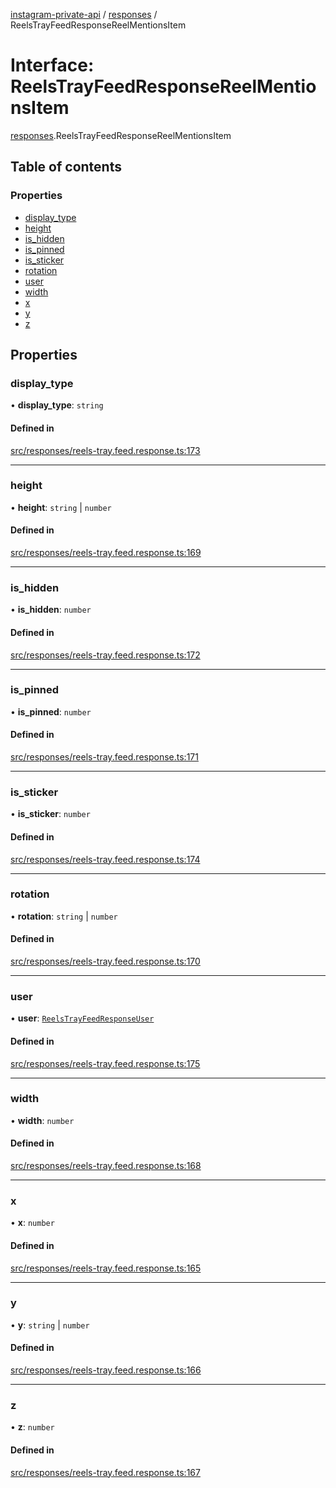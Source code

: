 [instagram-private-api](../../README.md) / [responses](../../modules/responses.md) / ReelsTrayFeedResponseReelMentionsItem

# Interface: ReelsTrayFeedResponseReelMentionsItem

[responses](../../modules/responses.md).ReelsTrayFeedResponseReelMentionsItem

## Table of contents

### Properties

- [display\_type](ReelsTrayFeedResponseReelMentionsItem.md#display_type)
- [height](ReelsTrayFeedResponseReelMentionsItem.md#height)
- [is\_hidden](ReelsTrayFeedResponseReelMentionsItem.md#is_hidden)
- [is\_pinned](ReelsTrayFeedResponseReelMentionsItem.md#is_pinned)
- [is\_sticker](ReelsTrayFeedResponseReelMentionsItem.md#is_sticker)
- [rotation](ReelsTrayFeedResponseReelMentionsItem.md#rotation)
- [user](ReelsTrayFeedResponseReelMentionsItem.md#user)
- [width](ReelsTrayFeedResponseReelMentionsItem.md#width)
- [x](ReelsTrayFeedResponseReelMentionsItem.md#x)
- [y](ReelsTrayFeedResponseReelMentionsItem.md#y)
- [z](ReelsTrayFeedResponseReelMentionsItem.md#z)

## Properties

### display\_type

• **display\_type**: `string`

#### Defined in

[src/responses/reels-tray.feed.response.ts:173](https://github.com/Nerixyz/instagram-private-api/blob/b3351b9/src/responses/reels-tray.feed.response.ts#L173)

___

### height

• **height**: `string` \| `number`

#### Defined in

[src/responses/reels-tray.feed.response.ts:169](https://github.com/Nerixyz/instagram-private-api/blob/b3351b9/src/responses/reels-tray.feed.response.ts#L169)

___

### is\_hidden

• **is\_hidden**: `number`

#### Defined in

[src/responses/reels-tray.feed.response.ts:172](https://github.com/Nerixyz/instagram-private-api/blob/b3351b9/src/responses/reels-tray.feed.response.ts#L172)

___

### is\_pinned

• **is\_pinned**: `number`

#### Defined in

[src/responses/reels-tray.feed.response.ts:171](https://github.com/Nerixyz/instagram-private-api/blob/b3351b9/src/responses/reels-tray.feed.response.ts#L171)

___

### is\_sticker

• **is\_sticker**: `number`

#### Defined in

[src/responses/reels-tray.feed.response.ts:174](https://github.com/Nerixyz/instagram-private-api/blob/b3351b9/src/responses/reels-tray.feed.response.ts#L174)

___

### rotation

• **rotation**: `string` \| `number`

#### Defined in

[src/responses/reels-tray.feed.response.ts:170](https://github.com/Nerixyz/instagram-private-api/blob/b3351b9/src/responses/reels-tray.feed.response.ts#L170)

___

### user

• **user**: [`ReelsTrayFeedResponseUser`](ReelsTrayFeedResponseUser.md)

#### Defined in

[src/responses/reels-tray.feed.response.ts:175](https://github.com/Nerixyz/instagram-private-api/blob/b3351b9/src/responses/reels-tray.feed.response.ts#L175)

___

### width

• **width**: `number`

#### Defined in

[src/responses/reels-tray.feed.response.ts:168](https://github.com/Nerixyz/instagram-private-api/blob/b3351b9/src/responses/reels-tray.feed.response.ts#L168)

___

### x

• **x**: `number`

#### Defined in

[src/responses/reels-tray.feed.response.ts:165](https://github.com/Nerixyz/instagram-private-api/blob/b3351b9/src/responses/reels-tray.feed.response.ts#L165)

___

### y

• **y**: `string` \| `number`

#### Defined in

[src/responses/reels-tray.feed.response.ts:166](https://github.com/Nerixyz/instagram-private-api/blob/b3351b9/src/responses/reels-tray.feed.response.ts#L166)

___

### z

• **z**: `number`

#### Defined in

[src/responses/reels-tray.feed.response.ts:167](https://github.com/Nerixyz/instagram-private-api/blob/b3351b9/src/responses/reels-tray.feed.response.ts#L167)
